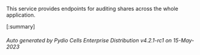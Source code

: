 






This service provides endpoints for auditing shares across the whole application.

[:summary]

###### Auto generated by Pydio Cells Enterprise Distribution v4.2.1-rc1 on 15-May-2023
